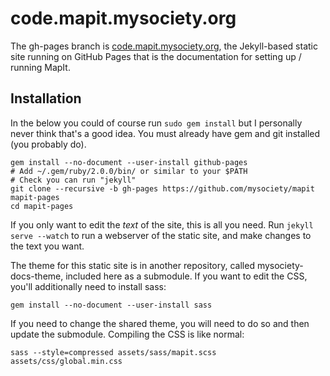 code.mapit.mysociety.org
========================

The gh-pages branch is [code.mapit.mysociety.org](https://code.mapit.mysociety.org),
the Jekyll-based static site running on GitHub Pages that is the documentation
for setting up / running MapIt.

## Installation

In the below you could of course run `sudo gem install` but I personally never
think that's a good idea. You must already have gem and git installed (you
probably do).

```
gem install --no-document --user-install github-pages
# Add ~/.gem/ruby/2.0.0/bin/ or similar to your $PATH
# Check you can run "jekyll"
git clone --recursive -b gh-pages https://github.com/mysociety/mapit mapit-pages
cd mapit-pages
```

If you only want to edit the *text* of the site, this is all you need. Run
`jekyll serve --watch` to run a webserver of the static site, and make changes
to the text you want.

The theme for this static site is in another repository, called
mysociety-docs-theme, included here as a submodule. If you want to edit the
CSS, you'll additionally need to install sass:

```
gem install --no-document --user-install sass
```

If you need to change the shared theme, you will need to do so and then update
the submodule. Compiling the CSS is like normal:

```
sass --style=compressed assets/sass/mapit.scss assets/css/global.min.css
```
